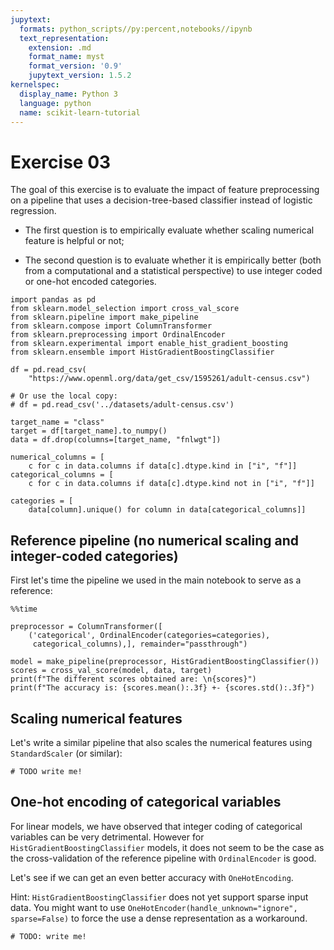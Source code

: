 ```yaml
---
jupytext:
  formats: python_scripts//py:percent,notebooks//ipynb
  text_representation:
    extension: .md
    format_name: myst
    format_version: '0.9'
    jupytext_version: 1.5.2
kernelspec:
  display_name: Python 3
  language: python
  name: scikit-learn-tutorial
---
```


# Exercise 03

The goal of this exercise is to evaluate the impact of feature preprocessing on a pipeline that uses a  decision-tree-based classifier instead of logistic regression.

- The first question is to empirically evaluate whether scaling numerical feature is helpful or not;

- The second question is to evaluate whether it is empirically better (both from a computational and a statistical perspective) to use integer coded or one-hot encoded categories.

```{code-cell}
import pandas as pd
from sklearn.model_selection import cross_val_score
from sklearn.pipeline import make_pipeline
from sklearn.compose import ColumnTransformer
from sklearn.preprocessing import OrdinalEncoder
from sklearn.experimental import enable_hist_gradient_boosting
from sklearn.ensemble import HistGradientBoostingClassifier

df = pd.read_csv(
    "https://www.openml.org/data/get_csv/1595261/adult-census.csv")

# Or use the local copy:
# df = pd.read_csv('../datasets/adult-census.csv')
```

```{code-cell}
target_name = "class"
target = df[target_name].to_numpy()
data = df.drop(columns=[target_name, "fnlwgt"])
```

```{code-cell}
numerical_columns = [
    c for c in data.columns if data[c].dtype.kind in ["i", "f"]]
categorical_columns = [
    c for c in data.columns if data[c].dtype.kind not in ["i", "f"]]

categories = [
    data[column].unique() for column in data[categorical_columns]]
```

## Reference pipeline (no numerical scaling and integer-coded categories)

First let's time the pipeline we used in the main notebook to serve as a reference:

```{code-cell}
%%time

preprocessor = ColumnTransformer([
    ('categorical', OrdinalEncoder(categories=categories),
     categorical_columns),], remainder="passthrough")

model = make_pipeline(preprocessor, HistGradientBoostingClassifier())
scores = cross_val_score(model, data, target)
print(f"The different scores obtained are: \n{scores}")
print(f"The accuracy is: {scores.mean():.3f} +- {scores.std():.3f}")
```

## Scaling numerical features

Let's write a similar pipeline that also scales the numerical features using `StandardScaler` (or similar):

```{code-cell}
# TODO write me!
```

## One-hot encoding of categorical variables

For linear models, we have observed that integer coding of categorical
variables can be very detrimental. However for
`HistGradientBoostingClassifier` models, it does not seem to be the
case as the cross-validation of the reference pipeline with
`OrdinalEncoder` is good.

Let's see if we can get an even better accuracy with `OneHotEncoding`.

Hint: `HistGradientBoostingClassifier` does not yet support sparse input data. You might want to use
`OneHotEncoder(handle_unknown="ignore", sparse=False)` to force the use a dense representation as a workaround.

```{code-cell}
# TODO: write me!
```
